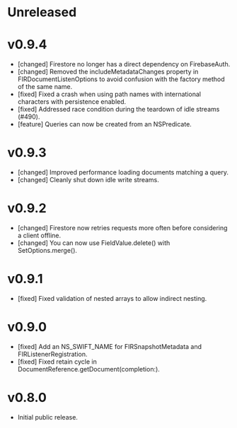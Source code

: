 # Unreleased

# v0.9.4
- [changed] Firestore no longer has a direct dependency on FirebaseAuth.
- [changed] Removed the includeMetadataChanges property in FIRDocumentListenOptions
  to avoid confusion with the factory method of the same name.
- [fixed] Fixed a crash when using path names with international characters
  with persistence enabled.
- [fixed] Addressed race condition during the teardown of idle streams (#490).
- [feature] Queries can now be created from an NSPredicate.

# v0.9.3
- [changed] Improved performance loading documents matching a query.
- [changed] Cleanly shut down idle write streams.

# v0.9.2
- [changed] Firestore now retries requests more often before considering a client offline.
- [changed] You can now use FieldValue.delete() with SetOptions.merge().

# v0.9.1
- [fixed] Fixed validation of nested arrays to allow indirect nesting.

# v0.9.0
- [fixed] Add an NS_SWIFT_NAME for FIRSnapshotMetadata and FIRListenerRegistration.
- [fixed] Fixed retain cycle in DocumentReference.getDocument(completion:).

# v0.8.0
- Initial public release.
